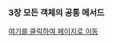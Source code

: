 ### 3장 모든 객체의 공통 메서드
[여기를 클릭하여 페이지로 이동](https://extreme-erigeron-ce9.notion.site/2-3-10d5981ce604805898afcc839a614066?pvs=25)
